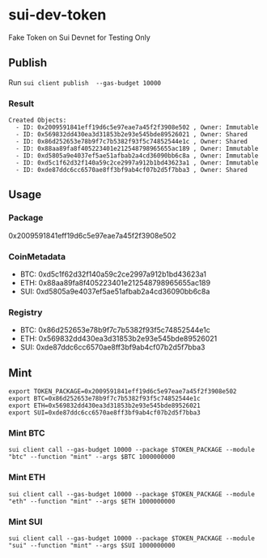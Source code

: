 # sui-dev-token

Fake Token on Sui Devnet for Testing Only

## Publish

Run
`sui client publish  --gas-budget 10000`

### Result

```
Created Objects:
  - ID: 0x2009591841eff19d6c5e97eae7a45f2f3908e502 , Owner: Immutable
  - ID: 0x569832dd430ea3d31853b2e93e545bde89526021 , Owner: Shared
  - ID: 0x86d252653e78b9f7c7b5382f93f5c74852544e1c , Owner: Shared
  - ID: 0x88aa89fa8f405223401e212548798965655ac189 , Owner: Immutable
  - ID: 0xd5805a9e4037ef5ae51afbab2a4cd36090bb6c8a , Owner: Immutable
  - ID: 0xd5c1f62d32f140a59c2ce2997a912b1bd43623a1 , Owner: Immutable
  - ID: 0xde87ddc6cc6570ae8ff3bf9ab4cf07b2d5f7bba3 , Owner: Shared
```

## Usage

### Package
0x2009591841eff19d6c5e97eae7a45f2f3908e502

### CoinMetadata
* BTC: 0xd5c1f62d32f140a59c2ce2997a912b1bd43623a1
* ETH: 0x88aa89fa8f405223401e212548798965655ac189
* SUI: 0xd5805a9e4037ef5ae51afbab2a4cd36090bb6c8a


### Registry
* BTC: 0x86d252653e78b9f7c7b5382f93f5c74852544e1c
* ETH: 0x569832dd430ea3d31853b2e93e545bde89526021
* SUI: 0xde87ddc6cc6570ae8ff3bf9ab4cf07b2d5f7bba3


## Mint

```
export TOKEN_PACKAGE=0x2009591841eff19d6c5e97eae7a45f2f3908e502
export BTC=0x86d252653e78b9f7c7b5382f93f5c74852544e1c
export ETH=0x569832dd430ea3d31853b2e93e545bde89526021
export SUI=0xde87ddc6cc6570ae8ff3bf9ab4cf07b2d5f7bba3
```

### Mint BTC
`sui client call --gas-budget 10000 --package $TOKEN_PACKAGE --module "btc" --function "mint" --args $BTC 1000000000`

### Mint ETH
`sui client call --gas-budget 10000 --package $TOKEN_PACKAGE --module "eth" --function "mint" --args $ETH 1000000000`

### Mint SUI
`sui client call --gas-budget 10000 --package $TOKEN_PACKAGE --module "sui" --function "mint" --args $SUI 1000000000`

